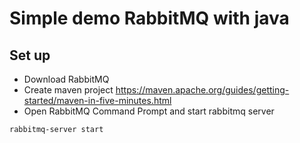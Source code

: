 # Simple demo RabbitMQ with java
## Set up
- Download RabbitMQ
- Create maven project https://maven.apache.org/guides/getting-started/maven-in-five-minutes.html
- Open RabbitMQ Command Prompt and start rabbitmq server
```
rabbitmq-server start
```

